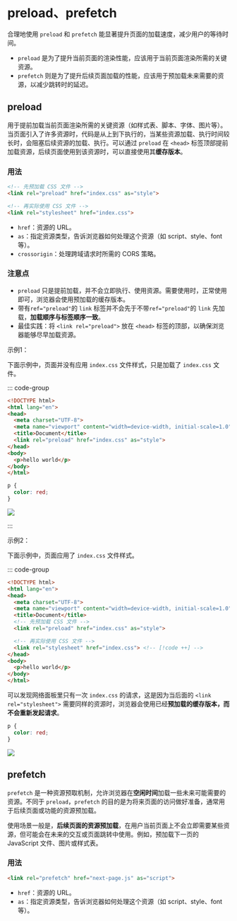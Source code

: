 # preload、prefetch

合理地使用 `preload` 和 `prefetch` 能显著提升页面的加载速度，减少用户的等待时间。

- `preload` 是为了提升当前页面的渲染性能，应该用于当前页面渲染所需的关键资源。
- `prefetch` 则是为了提升后续页面加载的性能，应该用于预加载未来需要的资源，以减少跳转时的延迟。

## preload

用于提前加载当前页面渲染所需的关键资源（如样式表、脚本、字体、图片等）。当页面引入了许多资源时，代码是从上到下执行的，当某些资源加载、执行时间较长时，会阻塞后续资源的加载、执行。可以通过 `preload` 在 `<head>` 标签顶部提前加载资源，后续页面使用到该资源时，可以直接使用其**缓存版本**。

### 用法

```html
<!-- 先预加载 CSS 文件 -->
<link rel="preload" href="index.css" as="style">

<!-- 再实际使用 CSS 文件 -->
<link rel="stylesheet" href="index.css">
```

- `href`：资源的 URL。
- `as`：指定资源类型，告诉浏览器如何处理这个资源（如 script、style、font 等）。
- `crossorigin`：处理跨域请求时所需的 CORS 策略。

### 注意点

- `preload` 只是提前加载，并不会立即执行、使用资源。需要使用时，正常使用即可，浏览器会使用预加载的缓存版本。
- 带有`ref="preload"`的 `link` 标签并不会先于不带`ref="preload"`的 `link` 先加载，**加载顺序与标签顺序一致**。
- 最佳实践：将 `<link rel="preload">` 放在 `<head>` 标签的顶部，以确保浏览器能够尽早加载资源。

示例1：

下面示例中，页面并没有应用 `index.css` 文件样式，只是加载了 `index.css` 文件。

::: code-group

```html [index.html]
<!DOCTYPE html>
<html lang="en">
<head>
  <meta charset="UTF-8">
  <meta name="viewport" content="width=device-width, initial-scale=1.0">
  <title>Document</title>
  <link rel="preload" href="index.css" as="style">
</head>
<body>
  <p>hello world</p>
</body>
</html>
```

```css [index.css]
p {
  color: red;
}
```

![](https://image.newarea.site/2025-01-16_09-51-47.png)

:::

示例2：

下面示例中，页面应用了 `index.css` 文件样式。

::: code-group

```html [index.html]
<!DOCTYPE html>
<html lang="en">
<head>
  <meta charset="UTF-8">
  <meta name="viewport" content="width=device-width, initial-scale=1.0">
  <title>Document</title>
  <!-- 先预加载 CSS 文件 -->
  <link rel="preload" href="index.css" as="style">

  <!-- 再实际使用 CSS 文件 -->
  <link rel="stylesheet" href="index.css"> <!-- [!code ++] -->
</head>
<body>
  <p>hello world</p>
</body>
</html>
```

可以发现网络面板里只有一次 `index.css` 的请求，这是因为当后面的 `<link rel="stylesheet">` 需要同样的资源时，浏览器会使用已经**预加载的缓存版本，而不会重新发起请求**。

```css [index.css]
p {
  color: red;
}
```

![](https://image.newarea.site/2025-01-16_10-05-10.png)

## prefetch

`prefetch` 是一种资源预取机制，允许浏览器在**空闲时间**加载一些未来可能需要的资源。不同于 `preload`，`prefetch` 的目的是为将来页面的访问做好准备，通常用于后续页面或功能的资源预加载。

使用场景一般是，**后续页面的资源预加载**，在用户当前页面上不会立即需要某些资源，但可能会在未来的交互或页面跳转中使用。例如，预加载下一页的 JavaScript 文件、图片或样式表。

### 用法

```html
<link rel="prefetch" href="next-page.js" as="script">
```

- `href`：资源的 URL。
- `as`：指定资源类型，告诉浏览器如何处理这个资源（如 script、style、font 等）。

